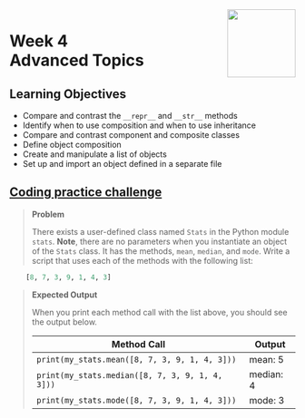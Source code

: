 <a href="../">
  <img src="/img/Object-Oriented_Python_Inheritance_and_Encapsulation_logo.avif" width="120" align="right">
</a>

# Week 4 <br> Advanced Topics

## Learning Objectives
- Compare and contrast the `__repr__` and `__str__` methods
- Identify when to use composition and when to use inheritance
- Compare and contrast component and composite classes
- Define object composition
- Create and manipulate a list of objects
- Set up and import an object defined in a separate file

## [Coding practice challenge](./lab_challenge.py)


>**Problem**
>
>There exists a user-defined class named `Stats` in the Python module `stats`. **Note**, there are no parameters when you instantiate an object of the `Stats` class. It has the methods, `mean`, `median`, and `mode`. Write a script that uses each of the methods with the following list:

```python
    [8, 7, 3, 9, 1, 4, 3]
```

>
>**Expected Output**
>
>When you print each method call with the list above, you should see the output below.
>
>| Method Call                                     | Output     | 
>|-------------------------------------------------|------------|
>| `print(my_stats.mean([8, 7, 3, 9, 1, 4, 3]))`   | mean: 5    | 
>| `print(my_stats.median([8, 7, 3, 9, 1, 4, 3]))` | median: 4  | 
>| `print(my_stats.mode([8, 7, 3, 9, 1, 4, 3]))`   | mode: 3    | 
